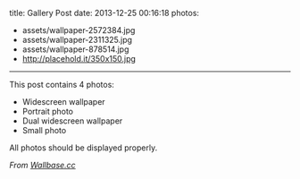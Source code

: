 title: Gallery Post
date: 2013-12-25 00:16:18
photos:

- assets/wallpaper-2572384.jpg
- assets/wallpaper-2311325.jpg
- assets/wallpaper-878514.jpg
- http://placehold.it/350x150.jpg

---

This post contains 4 photos:

- Widescreen wallpaper
- Portrait photo
- Dual widescreen wallpaper
- Small photo

All photos should be displayed properly.

_From [Wallbase.cc](http://wallbase.cc)_
